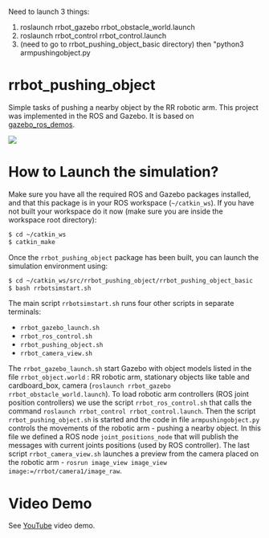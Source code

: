 Need to launch 3 things:
1. roslaunch rrbot_gazebo rrbot_obstacle_world.launch
2. roslaunch rrbot_control rrbot_control.launch
3. (need to go to rrbot_pushing_object_basic directory) then "python3 armpushingobject.py

# rrbot_pushing_object
Simple tasks of pushing a nearby object by the RR robotic arm. This project was implemented in the ROS and Gazebo.
It is based on [gazebo_ros_demos](https://github.com/ros-simulation/gazebo_ros_demos).

<img src="https://github.com/srebroa/rrbot_pushing_object/blob/master/rrbot_pushing_object_basic/screenshots/rrbot_pushing_object.jpg"/>

# How to Launch the simulation?
Make sure you have all the required ROS and Gazebo packages installed, and that this package is in your ROS workspace (`~/catkin_ws`).
If you have not built your workspace do it now (make sure you are inside the workspace root directory):

```sh
$ cd ~/catkin_ws
$ catkin_make
```
Once the `rrbot_pushing_object` package has been built, you can launch the simulation environment using:

```sh
$ cd ~/catkin_ws/src/rrbot_pushing_object/rrbot_pushing_object_basic
$ bash rrbotsimstart.sh
```
The main script `rrbotsimstart.sh` runs four other scripts in separate terminals:
- `rrbot_gazebo_launch.sh`
- `rrbot_ros_control.sh`
- `rrbot_pushing_object.sh`
- `rrbot_camera_view.sh`

The `rrbot_gazebo_launch.sh` start Gazebo with object models listed in the file `rrbot_object.world` : RR robotic arm, stationary objects like table and cardboard_box, camera (`roslaunch rrbot_gazebo rrbot_obstacle_world.launch`). 
To load robotic arm controllers (ROS joint position controllers) we use the script `rrbot_ros_control.sh` that calls the command `roslaunch rrbot_control rrbot_control.launch`. Then the script `rrbot_pushing_object.sh` is started and the code in file `armpushingobject.py` controls the movements of the robotic arm - pushing a nearby object. In this file we defined a ROS node `joint_positions_node` that will publish the messages with current joints positions (used by ROS controller). The last script `rrbot_camera_view.sh` launches a preview from the camera placed on the robotic arm - `rosrun image_view image_view image:=/rrbot/camera1/image_raw`.

# Video Demo

See [YouTube](https://www.youtube.com/watch?v=OKOyTQQcrLw) video demo.
